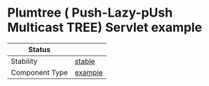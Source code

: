 <!---
Licensed to the Apache Software Foundation (ASF) under one or more contributor license agreements. See the NOTICE
file distributed with this work for additional information regarding copyright ownership. The ASF licenses this file
to You under the Apache License, Version 2.0 (the "License"); you may not use this file except in compliance with the
License. You may obtain a copy of the License at
 *
http://www.apache.org/licenses/LICENSE-2.0
 *
Unless required by applicable law or agreed to in writing, software distributed under the License is distributed on
an "AS IS" BASIS, WITHOUT WARRANTIES OR CONDITIONS OF ANY KIND, either express or implied. See the License for the
specific language governing permissions and limitations under the License.
 --->
# Plumtree ( Push-Lazy-pUsh Multicast TREE) Servlet example

| Status         |           |
|----------------|-----------|
| Stability      | [stable]  |
| Component Type | [example] |

[stable]:https://github.com/apache/incubator-tuweni/tree/main/docs/index.md#stable
[example]:https://github.com/apache/incubator-tuweni/tree/main/docs/index.md#example